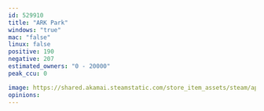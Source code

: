 ```yaml
---
id: 529910
title: "ARK Park"
windows: "true"
mac: "false"
linux: false
positive: 190
negative: 207
estimated_owners: "0 - 20000"
peak_ccu: 0

image: https://shared.akamai.steamstatic.com/store_item_assets/steam/apps/529910/header.jpg?t=1666905940
opinions:
---
```

